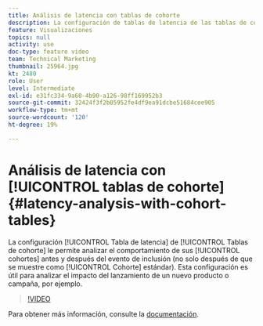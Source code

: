 ```yaml
---
title: Análisis de latencia con tablas de cohorte
description: La configuración de tablas de latencia de las tablas de cohortes permite analizar el comportamiento de las cohortes antes y después del evento de inclusión (no solo después de como ilustra la cohorte estándar). Esta configuración es útil para analizar el impacto del lanzamiento de un nuevo producto o campaña, por ejemplo.
feature: Visualizaciones
topics: null
activity: use
doc-type: feature video
team: Technical Marketing
thumbnail: 25964.jpg
kt: 2480
role: User
level: Intermediate
exl-id: e31fc334-9a60-4b90-a126-98ff169952b3
source-git-commit: 32424f3f2b05952fe4df9ea91dcbe51684cee905
workflow-type: tm+mt
source-wordcount: '120'
ht-degree: 19%

---
```


# Análisis de latencia con [!UICONTROL tablas de cohorte] {#latency-analysis-with-cohort-tables}

La configuración [!UICONTROL Tabla de latencia] de [!UICONTROL Tablas de cohorte] le permite analizar el comportamiento de sus [!UICONTROL cohortes] antes y después del evento de inclusión (no solo después de que se muestre como [!UICONTROL Cohorte] estándar). Esta configuración es útil para analizar el impacto del lanzamiento de un nuevo producto o campaña, por ejemplo.

>[!VIDEO](https://video.tv.adobe.com/v/25964/?quality=12)

Para obtener más información, consulte la [documentación](https://marketing.adobe.com/resources/help/es_ES/analytics/analysis-workspace/cohort_analysis.html).
